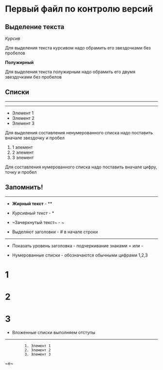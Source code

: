 # Первый файл по контролю версий


## Выделение текста

*Курсив*

Для выделения текста курсивом надо обрамить его звездочками без пробелов

**Полужирный**

 Для выделения текста полужирным надо обрамить его двумя звездочками без пробелов

## Списки
---
---

* Элемент 1 
* Элемент 2
* Элемент 3

 Для выделения составления ненумерованного списка надо поставить вначале звездочку и пробел


1. 1 элемент
2. 2 элемент
3. 3 элемент

 Для составления нумерованного списка надо поставить вначале цифру, точку и пробел

## Запомнить!
---------------------------------

* **Жирный текст** - **

* *Курсивный текст* - *

* ~Зачеркнутый текст~ - ~

* Выделяют заголовки - # в начале строки
---
* Показать уровень заголовка - подчеркивание знаками = или -


* Нумерованные списки - обозначаются обычными цифрами 1,2,3 

1
==
2
===
3
=

* Вложенные списки выполняем отступы
----
             1. Элемент 1
             2. Элемент 2
             3. Элемент 3

~e~

